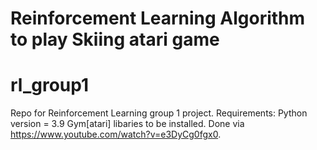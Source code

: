 # Reinforcement Learning Algorithm to play Skiing atari game 


# rl_group1
Repo for Reinforcement Learning group 1 project.
Requirements:
Python version = 3.9
Gym[atari] libaries to be installed. Done via https://www.youtube.com/watch?v=e3DyCg0fgx0.

